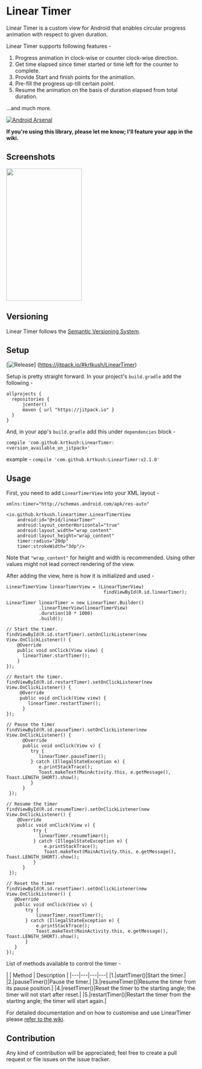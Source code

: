 # Linear Timer

Linear Timer is a custom view for Android that enables circular progress animation with respect to given duration.

Linear Timer supports following features -

1. Progress animation in clock-wise or counter clock-wise direction.
2. Get time elapsed since timer started or time left for the counter to complete.
3. Provide Start and finish points for the animation.
4. Pre-fill the progress up-till certain point.
5. Resume the animation on the basis of duration elapsed from total duration.

...and much more.

[![Android Arsenal](https://img.shields.io/badge/Android%20Arsenal-Linear%20Timer-brightgreen.svg?style=flat)](https://android-arsenal.com/details/1/4959)

**If you're using this library, please let me know; I'll feature your app in the wiki.**

## Screenshots

<img src="https://raw.githubusercontent.com/krtkush/LinearTimer/master/Screenshots/demo.gif" width="200" height="350" />

## Versioning

Linear Timer follows the [Semantic Versioning System](http://semver.org/).

## Setup

[![Release](https://jitpack.io/v/krtkush/LinearTimer.svg)]
(https://jitpack.io/#krtkush/LinearTimer)

Setup is pretty straight forward. 
In your project's `build.gradle` add the following - 

    allprojects {
      repositories {
          jcenter()
          maven { url "https://jitpack.io" }
      }
    }
    
And, in your app's `build.gradle` add this under `dependencies` block -

    compile 'com.github.krtkush:LinearTimer:<version_available_on_jitpack>'
    
example - `compile 'com.github.krtkush:LinearTimer:v2.1.0'`

## Usage

First, you need to add `LinearTimerView` into your XML layout -

    xmlns:timer="http://schemas.android.com/apk/res-auto"

    <io.github.krtkush.lineartimer.LinearTimerView
        android:id="@+id/linearTimer"
        android:layout_centerHorizontal="true"
        android:layout_width="wrap_content"
        android:layout_height="wrap_content"
        timer:radius="20dp"
        timer:strokeWidth="3dp"/>

Note that `"wrap_content"` for height and width is recommended. Using other values might not lead correct rendering of the view.

After adding the view, here is how it is initialized and used -

    LinearTimerView linearTimerView = (LinearTimerView)
                                        findViewById(R.id.linearTimer);

    LinearTimer linearTimer = new LinearTimer.Builder()
                .linearTimerView(linearTimerView)
                .duration(10 * 1000)
                .build();

    // Start the timer.
    findViewById(R.id.startTimer).setOnClickListener(new View.OnClickListener() {
        @Override
        public void onClick(View view) {
          linearTimer.startTimer();
        }
    });

    // Restart the timer.
    findViewById(R.id.restartTimer).setOnClickListener(new View.OnClickListener() {
         @Override
         public void onClick(View view) {
            linearTimer.restartTimer();
          }
    });

    // Pause the timer
    findViewById(R.id.pauseTimer).setOnClickListener(new View.OnClickListener() {
          @Override
          public void onClick(View v) {
             try {
                linearTimer.pauseTimer();
             } catch (IllegalStateException e) {
                e.printStackTrace();
                Toast.makeText(MainActivity.this, e.getMessage(), Toast.LENGTH_SHORT).show();
             }
          }
     });

    // Resume the timer
    findViewById(R.id.resumeTimer).setOnClickListener(new View.OnClickListener() {
        @Override
        public void onClick(View v) {
              try {
                linearTimer.resumeTimer();
              } catch (IllegalStateException e) {
                  e.printStackTrace();
                  Toast.makeText(MainActivity.this, e.getMessage(), Toast.LENGTH_SHORT).show();
              }
          }
     });

    // Reset the timer
    findViewById(R.id.resetTimer).setOnClickListener(new View.OnClickListener() {
       @Override
       public void onClick(View v) {
           try {
               linearTimer.resetTimer();
           } catch (IllegalStateException e) {
               e.printStackTrace();
               Toast.makeText(MainActivity.this, e.getMessage(), Toast.LENGTH_SHORT).show();
           }
       }
    });
   
List of methods available to control the timer -

| | Method | Description |
|---|---|---|---|
|1.|startTimer()|Start the timer.|
|2.|pauseTimer()|Pause the timer.|
|3.|resumeTimer()|Resume the timer from its pause position.|
|4.|resetTimer()|Reset the timer to the starting angle; the timer will not start after reset.|
|5.|restartTimer()|Restart the timer from the starting angle; the timer will start again.|

For detailed documentation and on how to customise and use LinearTimer please [refer to the wiki](https://github.com/krtkush/LinearTimer/wiki).

## Contribution

Any kind of contribution will be appreciated; feel free to create a pull request or file issues on the issue tracker.
